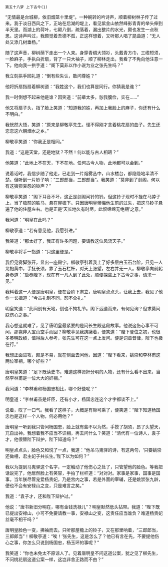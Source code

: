     第五十八梦 上下古今(1) 

   “无情最是台城柳，依旧烟笼十里堤”。一种婉转的吟诗声，顺着柳树林子传了过来。我于淡日西风之下，正站在后湖的堤上，看见紫金山依然峰影青青的举头伸到半天里。而湖上的荷叶，七颠八倒，疏落着，漏出整片的水光，颇也发生一点秋思。这诗声吟过，我颇觉着吾德不孤，正这样想着，又听那人唱了昆曲道：“无人处又添几树垂杨。”

   随了这声音，柳树荫下走出一个人来。身穿青绸大领衫，头戴青方巾，三绺短须，一脸麻子，手执白折扇，背了一只大袖子，顺了柳林走出，我看了不免向他注意一下。他向我一拱手道：“阁下莫非以作小说为业之张先生吗？”

   我立刻拱手回礼道：“倒有些失认，敢问尊姓？”

   他将折扇指扇着柳树道：“我姓这个，我们也算是同行。你猜我是谁？”

   我一时倒想不起来他是谁？因笑道：“前辈太多，恕我腹俭，实在……”

   他又将扇子头，指了脸上笑道：“知道我的姓，再加上我脸上的麻子，你还有什么不明白。”

   我恍然大悟，笑道：“原来是柳敬亭先生。怪不得刚才念着桃花扇的曲子。先生还恋恋这六朝烟水之乡。”

   柳敬亭笑道：“你我正是相同。”

   我道：“这是天堂，还是地狱？不然！何以能与古人相晤？”

   他笑道：“此地上不在天，下不在地。任何古今人物，此地都可以会到。”

   说着话时，我信步随了他走，已走到一片烟雾丛中，山水楼台，都隐隐地半清不楚。但听到一片铃子响：“三郎郎当，三郎郎当”。我笑道：“莫非到了剑阁，何以有这狼狈哀怨的铃声？”

   柳敬亭笑道：“阁下耳音不坏，这正是剑阁闻铃的铃。但这铃子现时不拴在马脖子上，当了檐前的铁马，悬在屋檐下。只因唐明皇懊悔他生前的过失，把这马铃子悬遍了他的住屋左右。也是正是‘天长地久有时尽，此恨绵绵无绝期’之意。”

   我问道：“明皇在此吗？”

   柳敬亭道：“若有意见他，我愿引进。”

   我笑道：“那太好了，我正有许多问题，要请教这位风流天子。”

   柳敬亭将手一指道：“只这里便是。”

   我但见雾脚张开，显出一座殿宇。柳敬亭引着我上了好多层白玉石台阶，只见一人龙袍黄巾，手抚长须，靠了玉石栏杆，对天上张望，左右并无一人。柳敬亭向前躬身奏道：“启奏陛下，现在有一凡人到了此处，顺便探些上下古今之事，请求一见。”

   我料着这一人便是唐明皇，便在台阶下肃立，唐明皇点点头，让我上去，我见了他作一长揖道：“今古礼制不同，恕不全礼。”

   明皇笑道：“此间别有天地，倒也不拘礼节。阁下远道而来，有何见询？但求莫问朕伤心之事。”

   我心想这就难了，见了唐明皇最紧要的是问长生殿这段故事。他说这伤心事不可问，那岂非入宝山空手而回？柳敬亭见我踌躇着，便笑道：“陛下登位之初，也很多英明政绩，值得后人参考，张先生可在这一点上发问。便是词章音律，陛下也极在行。”

   我想正面进攻，颇是不易，就在侧面去问他，因道：“陛下看来，姚崇和李林甫这两位宰相，哪个好些？”

   唐明皇笑道：“足下既读史书，难道这样贤奸分明的人物，还有什么看不出来，当然李林甫是一位大大的奸相。”

   我问道：“李林甫和杨国忠相比，哪个好些呢？”

   明皇道：“李林甫虽是奸臣，还有小才，杨国忠连这个才字都谈不上。”

   说着，叹了一口气。我看了这样子，大概是有隙可乘了，便笑道：“陛下知道杨国忠也是这样一个人物，何必用他？”

   唐明皇一听到我只管问杨国忠，脸上就有些不以为然，手摸了胡须，昂了头望天，兀自出神。我想着我不应当不识相，再去问什么？笑道：“清代有一位诗人，袁子才，他很替陛下辩护，陛下知道吗？”

   明皇点点头，脸色又和悦了一点，我道：“他吊马嵬驿的诗，有这两句，‘只要姚崇还做相，君主妃子共长生。’陛下以为如何？”

   我以为提到马嵬驿这个名字，一定触动了他伤心之处了，只管望他的脸色。等我把话说完了，他居然脸上有笑容，手拍了栏杆道：“对对对。家事是家事，国事是国事。当年朕尽管宠爱杨贵妃，乃是宫内之事，若是外面的宰辅，还是姚崇张九龄，便也不会有安禄山之变，只是难言之矣。”

   我道：“袁子才，还和陛下辩护过。”

   他说：“唐书新旧分明在，哪有金钱洗禄儿”？明皇默然低头拈带。我道：“陛下既已提出安禄山，小可不免要请教一事，安禄山之变，这责任应当谁负？难道杨贵妃丝毫不相干吗？”

   唐明皇脸色一变，拂袖而去。只听那屋檐上的铃子，又在那里响着，“三郎郎当，三郎郎当”！柳敬亭道：“唉！’张先生，这是怎么了？他已有言在先，不要提他伤心之事，你怎么只说到杨国忠，杨玉环的事呢？”

   我笑道：“你也未免太不原谅人了。见着唐明皇不问这道公案，犹之见了柳先生，不问桃花扇这道公案一样，这岂非舍正路而不由？”


